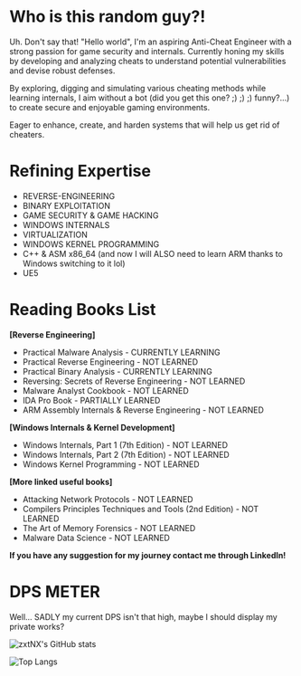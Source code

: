 # Who is this random guy?!
Uh. Don't say that! 
"Hello world", I'm an aspiring Anti-Cheat Engineer with a strong passion for game security and internals. Currently honing my skills by developing and analyzing cheats to understand potential vulnerabilities and devise robust defenses.

By exploring, digging and simulating various cheating methods while learning internals, I aim without a bot (did you get this one? ;) ;) ;) funny?...) to create secure and enjoyable gaming environments.

Eager to enhance, create, and harden systems that will help us get rid of cheaters.

# Refining Expertise

- REVERSE-ENGINEERING
- BINARY EXPLOITATION
- GAME SECURITY & GAME HACKING
- WINDOWS INTERNALS
- VIRTUALIZATION
- WINDOWS KERNEL PROGRAMMING
- C++ & ASM x86_64 (and now I will ALSO need to learn ARM thanks to Windows switching to it lol)
- UE5

# Reading Books List
**[Reverse Engineering]**
- Practical Malware Analysis                                 - CURRENTLY LEARNING
- Practical Reverse Engineering                              - NOT LEARNED
- Practical Binary Analysis                                  - CURRENTLY LEARNING
- Reversing: Secrets of Reverse Engineering                  - NOT LEARNED
- Malware Analyst Cookbook                                   - NOT LEARNED
- IDA Pro Book                                               - PARTIALLY LEARNED
- ARM Assembly Internals & Reverse Engineering               - NOT LEARNED

**[Windows Internals & Kernel Development]**
- Windows Internals, Part 1 (7th Edition)                    - NOT LEARNED
- Windows Internals, Part 2 (7th Edition)                    - NOT LEARNED
- Windows Kernel Programming                                 - NOT LEARNED

**[More linked useful books]**
- Attacking Network Protocols                                - NOT LEARNED
- Compilers Principles Techniques and Tools (2nd Edition)    - NOT LEARNED
- The Art of Memory Forensics                                - NOT LEARNED
- Malware Data Science                                       - NOT LEARNED

**If you have any suggestion for my journey contact me through LinkedIn!**

# DPS METER
Well... SADLY my current DPS isn't that high, maybe I should display my private works?

![zxtNX's GitHub stats](https://github-readme-stats-zxtnxs-projects.vercel.app/api?username=zxtNX&show_icons=true&theme=radical&include_all_commits=false&count_private=true)

![Top Langs](https://github-readme-stats-zxtnxs-projects.vercel.app/api/top-langs/?username=zxtNX&show_icons=true&theme=radical)
